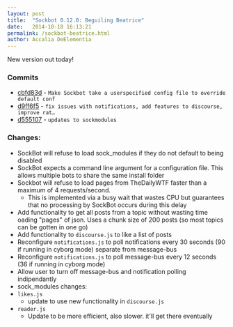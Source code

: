 ```yaml
---
layout: post
title:  "Sockbot 0.12.0: Beguiling Beatrice"
date:   2014-10-18 16:13:21
permalink: /sockbot-beatrice.html
author: Accalia DeElementia
---
```


New version out today!

### Commits

- [cbfd83d](https://github.com/AccaliaDeElementia/SockBot/commit/cbfd83dfb30d1b7102e1de3365b48e216231321e) - `Make Sockbot take a userspecified config file to override default conf`
- [d9ff6f5](https://github.com/AccaliaDeElementia/SockBot/commit/d9ff6f5beb1f445bb0535102899b144ba5180ef1) - `fix issues with notifications, add features to discourse, improve rat…`
- [d555107](https://github.com/AccaliaDeElementia/SockBot/commit/d555107dce773cc6d7d16bb12a4899e7fa7c72cb) - `updates to sockmodules`

### Changes:

- SockBot will refuse to load sock_modules if they do not default to being disabled
- SockBot expects a command line argument for a configuration file. This allows multiple bots to share the same install folder
- Sockbot will refuse to load pages from TheDailyWTF faster than a maximum of 4 requests/second.
    - This is implemented via a busy wait that wastes CPU but guarantees that no processing by SockBot occurs during this delay
- Add functionality to get all posts from a topic without wasting time oading "pages" of json. Uses a chunk size of 200 posts (so most topics can be gotten in one go)
- Add functionality to `discourse.js` to like a list of posts
- Reconfigure `notifications.js` to poll notifications every 30 seconds (90 if running in cyborg mode) separate from message-bus
- Reconfigure `notifications.js` to poll message-bus every 12 seconds (36 if running in cyborg mode)
- Allow user to turn off message-bus and notification polling indipendantly
- sock_modules changes:
 - `likes.js`
    - update to use new functionality in `discourse.js`
 - `reader.js`
    - Update to be more efficient, also slower. it'll get there eventually